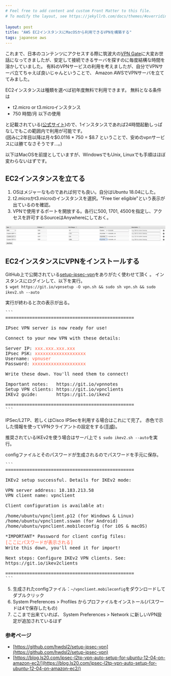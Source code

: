 ```yaml
---
# Feel free to add content and custom Front Matter to this file.
# To modify the layout, see https://jekyllrb.com/docs/themes/#overriding-theme-defaults

layout: post
title: "AWS EC2インスタンスにMacOSから利用できるVPNを構築する"
tags: japanese aws
---
```


これまで、日本のコンテンツにアクセスする際に筑波大の[VPN Gate](https://www.vpngate.net/ja)に大変お世話になってきましたが、安定して接続できるサーバを探すのに毎度結構な時間を溶かしていました。
有料のVPNサービスの利用を考えましたが、自分でVPNサーバ立てちゃえば良いじゃんということで、
Amazon AWSでVPNサーバを立ててみました。

EC2インスタンスは種類を選べば初年度無料で利用できます。
無料となる条件は
- t2.micro or t3.microインスタンス
- 750 時間/月 以下の使用

と記載されている([公式サイト](https://aws.amazon.com/free))ので、1インスタンスであれば24時間起動しっぱなしでもこの範囲内で利用が可能です。  
(因みに2年目以降は月々\$0.0116 * 750 = \$8.7 ということで、安めのvpnサービスには勝てなさそうです…。)


以下はMacOSを前提としていますが、WindowsでもUnix, Linuxでも手順はほぼ変わらないはずです。


## EC2インスタンスを立てる
1. OSはメジャーなものであれば何でも良い。自分はUbuntu 18.04にした。
2. t2.microかt3.microのインスタンスを選択。"Free tier eligible"という表示が出ているのを確認。
3. VPNで使用するポートを開放する。各行に500, 1701, 4500を指定し、アクセスを許可するSourceはAnywhereにしておく。

![Ports](/img/ec2-vpn-ports.png)

## EC2インスタンスにVPNをインストールする
GitHub上で公開されている[setup-ipsec-vpn](https://github.com/hwdsl2/setup-ipsec-vpn)をありがたく使わせて頂く
。
インスタンスにログインして、以下を実行。  
`$ wget https://git.io/vpnsetup -O vpn.sh && sudo sh vpn.sh && sudo ikev2.sh --auto `


実行が終わると次の表示が出る。

<pre>
```
================================================

IPsec VPN server is now ready for use!

Connect to your new VPN with these details:

Server IP: <span style="color:Tomato;">xxx.xxx.xxx.xxx</span>
IPsec PSK: <span style="color:Tomato;">xxxxxxxxxxxxxxxxxxx</span>
Username: <span style="color:Tomato;">vpnuser</span>
Password: <span style="color:Tomato;">xxxxxxxxxxxxxxxxxxxx</span>

Write these down. You'll need them to connect!

Important notes:   https://git.io/vpnnotes
Setup VPN clients: https://git.io/vpnclients
IKEv2 guide:       https://git.io/ikev2

================================================
```
</pre>

IPSec/L2TP、若しくはCisco IPSecを利用する場合はこれにて完了。
赤色で示した情報を使ってVPNクライアントの設定をする([手順](https://github.com/hwdsl2/setup-ipsec-vpn/blob/master/docs/clients.md#os-x))。


推奨されているIKEv2を使う場合はサーバ上で `$ sudo ikev2.sh --auto`を実行。


configファイルとそのパスワードが生成されるのでパスワードを手元に保存。  

<pre>
```
================================================

IKEv2 setup successful. Details for IKEv2 mode:

VPN server address: 18.183.213.58
VPN client name: vpnclient

Client configuration is available at:

/home/ubuntu/vpnclient.p12 (for Windows & Linux)
/home/ubuntu/vpnclient.sswan (for Android)
/home/ubuntu/vpnclient.mobileconfig (for iOS & macOS)

*IMPORTANT* Password for client config files:
<span style="color:Tomato;">[ここにパスワードが表示される]</span>
Write this down, you'll need it for import!

Next steps: Configure IKEv2 VPN clients. See:
https://git.io/ikev2clients

================================================
```
</pre>

5. 生成されたconfigファイル：`~/vpnclient.mobileconfig`をダウンロードしてダブルクリック
6. System Preferences > Profiles からプロファイルをインストール(パスワードは4で保存したもの)
7. ここまで出来ていれば、 System Preferences > Network に新しいVPN設定が追加されているはず


### 参考ページ
- [https://github.com/hwdsl2/setup-ipsec-vpn](https://github.com/hwdsl2/setup-ipsec-vpn)
- [https://blog.ls20.com/ipsec-l2tp-vpn-auto-setup-for-ubuntu-12-04-on-amazon-ec2/](https://blog.ls20.com/ipsec-l2tp-vpn-auto-setup-for-ubuntu-12-04-on-amazon-ec2/)


